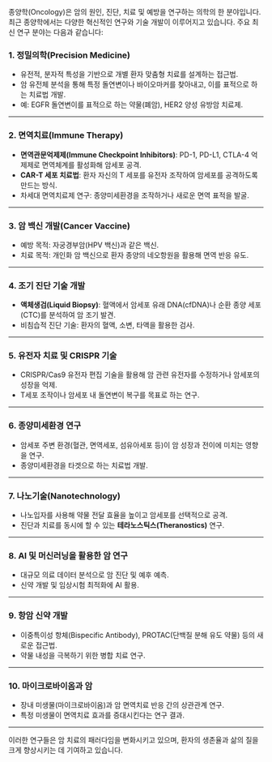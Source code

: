 종양학(Oncology)은 암의 원인, 진단, 치료 및 예방을 연구하는 의학의 한 분야입니다. 최근 종양학에서는 다양한 혁신적인 연구와 기술 개발이 이루어지고 있습니다. 주요 최신 연구 분야는 다음과 같습니다:

### 1. **정밀의학(Precision Medicine)**

- 유전적, 분자적 특성을 기반으로 개별 환자 맞춤형 치료를 설계하는 접근법.
- 암 유전체 분석을 통해 특정 돌연변이나 바이오마커를 찾아내고, 이를 표적으로 하는 치료법 개발.
- 예: EGFR 돌연변이를 표적으로 하는 약물(폐암), HER2 양성 유방암 치료제.

---

### 2. **면역치료(Immune Therapy)**

- **면역관문억제제(Immune Checkpoint Inhibitors)**: PD-1, PD-L1, CTLA-4 억제제로 면역체계를 활성화해 암세포 공격.
- **CAR-T 세포 치료법**: 환자 자신의 T 세포를 유전자 조작하여 암세포를 공격하도록 만드는 방식.
- 차세대 면역치료제 연구: 종양미세환경을 조작하거나 새로운 면역 표적을 발굴.

---

### 3. **암 백신 개발(Cancer Vaccine)**

- 예방 목적: 자궁경부암(HPV 백신)과 같은 백신.
- 치료 목적: 개인화 암 백신으로 환자 종양의 네오항원을 활용해 면역 반응 유도.

---

### 4. **조기 진단 기술 개발**

- **액체생검(Liquid Biopsy)**: 혈액에서 암세포 유래 DNA(cfDNA)나 순환 종양 세포(CTC)를 분석하여 암 조기 발견.
- 비침습적 진단 기술: 환자의 혈액, 소변, 타액을 활용한 검사.

---

### 5. **유전자 치료 및 CRISPR 기술**

- CRISPR/Cas9 유전자 편집 기술을 활용해 암 관련 유전자를 수정하거나 암세포의 성장을 억제.
- T세포 조작이나 암세포 내 돌연변이 복구를 목표로 하는 연구.

---

### 6. **종양미세환경 연구**

- 암세포 주변 환경(혈관, 면역세포, 섬유아세포 등)이 암 성장과 전이에 미치는 영향을 연구.
- 종양미세환경을 타겟으로 하는 치료법 개발.

---

### 7. **나노기술(Nanotechnology)**

- 나노입자를 사용해 약물 전달 효율을 높이고 암세포를 선택적으로 공격.
- 진단과 치료를 동시에 할 수 있는 **테라노스틱스(Theranostics)** 연구.

---

### 8. **AI 및 머신러닝을 활용한 암 연구**

- 대규모 의료 데이터 분석으로 암 진단 및 예후 예측.
- 신약 개발 및 임상시험 최적화에 AI 활용.

---

### 9. **항암 신약 개발**

- 이중특이성 항체(Bispecific Antibody), PROTAC(단백질 분해 유도 약물) 등의 새로운 접근법.
- 약물 내성을 극복하기 위한 병합 치료 연구.

---

### 10. **마이크로바이옴과 암**

- 장내 미생물(마이크로바이옴)과 암 면역치료 반응 간의 상관관계 연구.
- 특정 미생물이 면역치료 효과를 증대시킨다는 연구 결과.

---

이러한 연구들은 암 치료의 패러다임을 변화시키고 있으며, 환자의 생존율과 삶의 질을 크게 향상시키는 데 기여하고 있습니다.